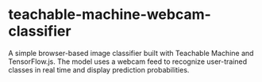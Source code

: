 # teachable-machine-webcam-classifier
A simple browser-based image classifier built with Teachable Machine  and TensorFlow.js. The model uses a webcam feed to recognize user-trained classes in real time and display prediction probabilities.
